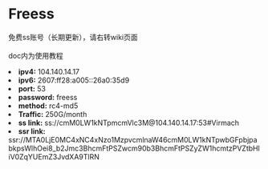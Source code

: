 # Freess
免费ss账号（长期更新），请右转wiki页面<br /><br />
doc内为使用教程<br />
<li><b>ipv4:</b>  104.140.14.17</li>
<li><b>ipv6:</b>  2607:ff28:a005::26a0:35d9</li>
<li><b>port:</b>  53</li>
<li><b>password:</b>  freess</li>
<li><b>method:</b>  rc4-md5</li>
<li><b>Traffic:</b>   250G/month</li>
<li><b>ss link:</b>   ss://cmM0LW1kNTpmcmVlc3M@104.140.14.17:53#Virmach</li>
<li><b>ssr link:</b>  ssr://MTA0LjE0MC4xNC4xNzo1MzpvcmlnaW46cmM0LW1kNTpwbGFpbjpabkpsWlhOei8_b2Jmc3BhcmFtPSZwcm90b3BhcmFtPSZyZW1hcmtzPVZtbHliV0ZqYUEmZ3JvdXA9TlRN</li>
